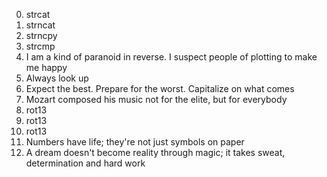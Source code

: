 0. strcat
1. strncat
2. strncpy
3. strcmp
4. I am a kind of paranoid in reverse. I suspect people of plotting to make me happy
5. Always look up
6. Expect the best. Prepare for the worst. Capitalize on what comes
7. Mozart composed his music not for the elite, but for everybody
8. rot13
8. rot13
8. rot13
9. Numbers have life; they're not just symbols on paper
10. A dream doesn't become reality through magic; it takes sweat, determination and hard work
